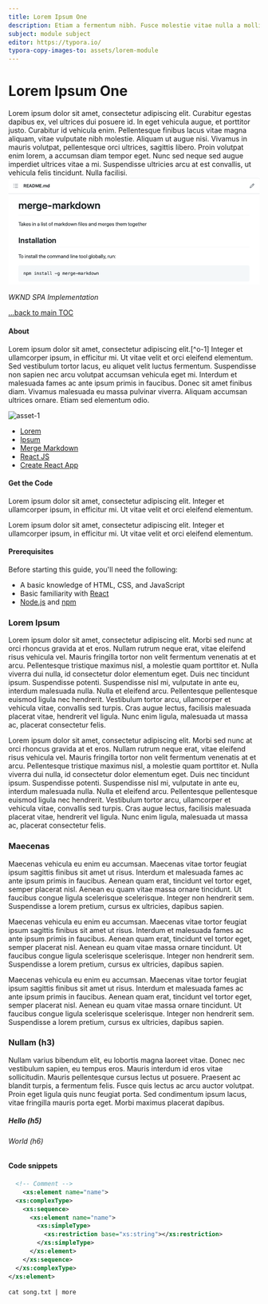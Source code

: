 ```yaml
---
title: Lorem Ipsum One
description: Etiam a fermentum nibh. Fusce molestie vitae nulla a mollis. Quisque lectus neque, faucibus in interdum in, dignissim a enim. Nullam at ex at felis rhoncus sodales
subject: module subject
editor: https://typora.io/
typora-copy-images-to: assets/lorem-module
---
```



# Lorem Ipsum One

Lorem ipsum dolor sit amet, consectetur adipiscing elit. Curabitur egestas dapibus ex, vel ultrices dui posuere id. In eget vehicula augue, et porttitor justo. Curabitur id vehicula enim. Pellentesque finibus lacus vitae magna aliquam, vitae vulputate nibh molestie. Aliquam ut augue nisi. Vivamus in mauris volutpat, pellentesque orci ultrices, sagittis libero. Proin volutpat enim lorem, a accumsan diam tempor eget. Nunc sed neque sed augue imperdiet ultrices vitae a mi. Suspendisse ultricies arcu at est convallis, ut vehicula felis tincidunt. Nulla facilisi.
![asset-1](assets/lorem-module/asset-1.png)

*WKND SPA Implementation*

<!-- START doctoc -->
<!-- END doctoc -->

[...back to main TOC](#course-contents)

#### About

Lorem ipsum dolor sit amet, consectetur adipiscing elit.[^o-1] Integer et ullamcorper ipsum, in efficitur mi. Ut vitae velit et orci eleifend elementum. Sed vestibulum tortor lacus, eu aliquet velit luctus fermentum. Suspendisse non sapien nec arcu volutpat accumsan vehicula eget mi. Interdum et malesuada fames ac ante ipsum primis in faucibus. Donec sit amet finibus diam. Vivamus malesuada eu massa pulvinar viverra. Aliquam accumsan ultrices ornare. Etiam sed elementum odio.

![asset-1](assets1/lorem-module/asset-1.png)

* [Lorem](https://www.lipsum.com/)
* [Ipsum](https://www.lipsum.com/)
* [Merge Markdown](https://github.com/knennigtri/merge-markdown)
* [React JS](https://reactjs.org/)
* [Create React App](https://create-react-app.dev/)

#### Get the Code

Lorem ipsum dolor sit amet, consectetur adipiscing elit. Integer et ullamcorper ipsum, in efficitur mi. Ut vitae velit et orci eleifend elementum.

Lorem ipsum dolor sit amet, consectetur adipiscing elit. Integer et ullamcorper ipsum, in efficitur mi. Ut vitae velit et orci eleifend elementum.

#### Prerequisites

Before starting this guide, you'll need the following:

* A basic knowledge of HTML, CSS, and JavaScript
* Basic familiarity with [React](https://reactjs.org/tutorial/tutorial.html)
* [Node.js](https://nodejs.org/en/) and [npm](https://www.npmjs.com/)

### Lorem Ipsum

Lorem ipsum dolor sit amet, consectetur adipiscing elit. Morbi sed nunc at orci rhoncus gravida at et eros. Nullam rutrum neque erat, vitae eleifend risus vehicula vel. Mauris fringilla tortor non velit fermentum venenatis at et arcu. Pellentesque tristique maximus nisl, a molestie quam porttitor et. Nulla viverra dui nulla, id consectetur dolor elementum eget. Duis nec tincidunt ipsum. Suspendisse potenti. Suspendisse nisl mi, vulputate in ante eu, interdum malesuada nulla. Nulla et eleifend arcu. Pellentesque pellentesque euismod ligula nec hendrerit. Vestibulum tortor arcu, ullamcorper et vehicula vitae, convallis sed turpis. Cras augue lectus, facilisis malesuada placerat vitae, hendrerit vel ligula. Nunc enim ligula, malesuada ut massa ac, placerat consectetur felis.

Lorem ipsum dolor sit amet, consectetur adipiscing elit. Morbi sed nunc at orci rhoncus gravida at et eros. Nullam rutrum neque erat, vitae eleifend risus vehicula vel. Mauris fringilla tortor non velit fermentum venenatis at et arcu. Pellentesque tristique maximus nisl, a molestie quam porttitor et. Nulla viverra dui nulla, id consectetur dolor elementum eget. Duis nec tincidunt ipsum. Suspendisse potenti. Suspendisse nisl mi, vulputate in ante eu, interdum malesuada nulla. Nulla et eleifend arcu. Pellentesque pellentesque euismod ligula nec hendrerit. Vestibulum tortor arcu, ullamcorper et vehicula vitae, convallis sed turpis. Cras augue lectus, facilisis malesuada placerat vitae, hendrerit vel ligula. Nunc enim ligula, malesuada ut massa ac, placerat consectetur felis.

###  Maecenas

Maecenas vehicula eu enim eu accumsan. Maecenas vitae tortor feugiat ipsum sagittis finibus sit amet ut risus. Interdum et malesuada fames ac ante ipsum primis in faucibus. Aenean quam erat, tincidunt vel tortor eget, semper placerat nisl. Aenean eu quam vitae massa ornare tincidunt. Ut faucibus congue ligula scelerisque scelerisque. Integer non hendrerit sem. Suspendisse a lorem pretium, cursus ex ultricies, dapibus sapien.

Maecenas vehicula eu enim eu accumsan. Maecenas vitae tortor feugiat ipsum sagittis finibus sit amet ut risus. Interdum et malesuada fames ac ante ipsum primis in faucibus. Aenean quam erat, tincidunt vel tortor eget, semper placerat nisl. Aenean eu quam vitae massa ornare tincidunt. Ut faucibus congue ligula scelerisque scelerisque. Integer non hendrerit sem. Suspendisse a lorem pretium, cursus ex ultricies, dapibus sapien.

Maecenas vehicula eu enim eu accumsan. Maecenas vitae tortor feugiat ipsum sagittis finibus sit amet ut risus. Interdum et malesuada fames ac ante ipsum primis in faucibus. Aenean quam erat, tincidunt vel tortor eget, semper placerat nisl. Aenean eu quam vitae massa ornare tincidunt. Ut faucibus congue ligula scelerisque scelerisque. Integer non hendrerit sem. Suspendisse a lorem pretium, cursus ex ultricies, dapibus sapien.

###  Nullam (h3)

Nullam varius bibendum elit, eu lobortis magna laoreet vitae. Donec nec vestibulum sapien, eu tempus eros. Mauris interdum id eros vitae sollicitudin. Mauris pellentesque cursus lectus ut posuere. Praesent ac blandit turpis, a fermentum felis. Fusce quis lectus ac arcu auctor volutpat. Proin eget ligula quis nunc feugiat porta. Sed condimentum ipsum lacus, vitae fringilla mauris porta eget. Morbi maximus placerat dapibus.

##### Hello (h5)

###### World (h6)





#### Code  snippets

```xml
  <!-- Comment -->
    <xs:element name="name">
  <xs:complexType>
    <xs:sequence>
      <xs:element name="name">
        <xs:simpleType>
          <xs:restriction base="xs:string"></xs:restriction>
        </xs:simpleType>
      </xs:element>
    </xs:sequence>
  </xs:complexType>
</xs:element>
```

```shell
cat song.txt | more
```
